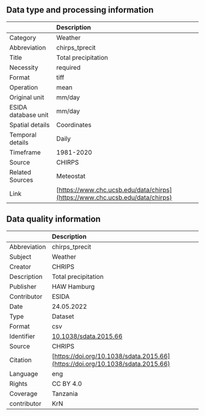 ## Data type and processing information 

|                     | Description                                                                  |
|:--------------------|:-----------------------------------------------------------------------------|
| Category            | Weather                                                                      |
| Abbreviation        | chirps_tprecit                                                               |
| Title               | Total precipitation                                                          |
| Necessity           | required                                                                     |
| Format              | tiff                                                                         |
| Operation           | mean                                                                         |
| Original unit       | mm/day                                                                       |
| ESIDA database unit | mm/day                                                                       |
| Spatial details     | Coordinates                                                                  |
| Temporal details    | Daily                                                                        |
| Timeframe           | 1981-2020                                                                    |
| Source              | CHIRPS                                                                       |
| Related Sources     | Meteostat                                                                    |
| Link                | [https://www.chc.ucsb.edu/data/chirps](https://www.chc.ucsb.edu/data/chirps) |

## Data quality information 

|              | Description                                                                    |
|:-------------|:-------------------------------------------------------------------------------|
| Abbreviation | chirps_tprecit                                                                 |
| Subject      | Weather                                                                        |
| Creator      | CHRIPS                                                                         |
| Description  | Total precipitation                                                            |
| Publisher    | HAW Hamburg                                                                    |
| Contributor  | ESIDA                                                                          |
| Date         | 24.05.2022                                                                     |
| Type         | Dataset                                                                        |
| Format       | csv                                                                            |
| Identifier   | [10.1038/sdata.2015.66](https://doi.org/10.1038/sdata.2015.66)                 |
| Source       | CHRIPS                                                                         |
| Citation     | [https://doi.org/10.1038/sdata.2015.66](https://doi.org/10.1038/sdata.2015.66) |
| Language     | eng                                                                            |
| Rights       | CC BY 4.0                                                                      |
| Coverage     | Tanzania                                                                       |
| contributor  | KrN                                                                            |